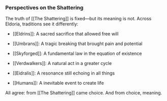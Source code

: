 ### **Perspectives on the Shattering**

The truth of [[The Shattering]] is fixed—but its meaning is not. Across Eldoria, traditions see it differently:

- [[Eldrins]]: A sacred sacrifice that allowed free will
    
- [[Umbrans]]: A tragic breaking that brought pain and potential
    
- [[Skyforged]]: A fundamental law in the equation of existence
    
- [[Verdwalkers]]: A natural act in a greater cycle
    
- [[Eidralis]]: A resonance still echoing in all things
    
- [[Humans]]: A inevitable event to create life
    


All agree: from [[The Shattering]] came choice. And from choice, meaning.